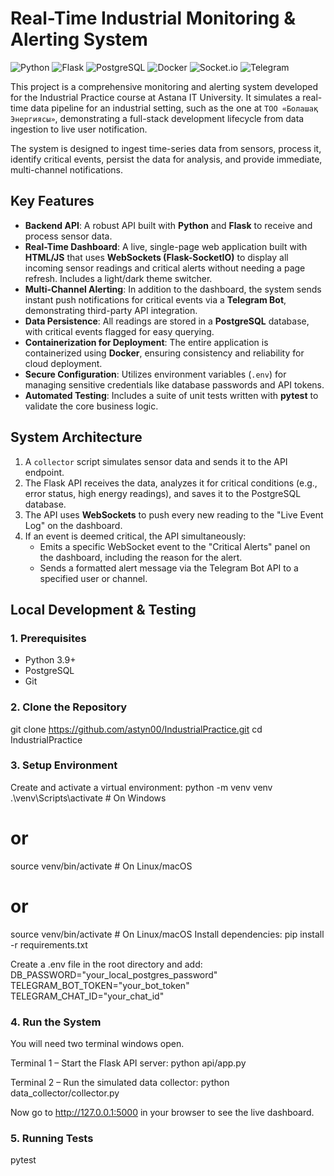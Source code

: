 # Real-Time Industrial Monitoring & Alerting System

![Python](https://img.shields.io/badge/Python-3.9+-3776AB?style=for-the-badge&logo=python&logoColor=white)
![Flask](https://img.shields.io/badge/Flask-000000?style=for-the-badge&logo=flask&logoColor=white)
![PostgreSQL](https://img.shields.io/badge/PostgreSQL-4169E1?style=for-the-badge&logo=postgresql&logoColor=white)
![Docker](https://img.shields.io/badge/Docker-2496ED?style=for-the-badge&logo=docker&logoColor=white)
![Socket.io](https://img.shields.io/badge/Socket.io-010101?style=for-the-badge&logo=socket.io&logoColor=white)
![Telegram](https://img.shields.io/badge/Telegram-26A5E4?style=for-the-badge&logo=telegram&logoColor=white)

This project is a comprehensive monitoring and alerting system developed for the Industrial Practice course at Astana IT University. It simulates a real-time data pipeline for an industrial setting, such as the one at `ТОО «Болашақ Энергиясы»`, demonstrating a full-stack development lifecycle from data ingestion to live user notification.

The system is designed to ingest time-series data from sensors, process it, identify critical events, persist the data for analysis, and provide immediate, multi-channel notifications.

## Key Features

- **Backend API**: A robust API built with **Python** and **Flask** to receive and process sensor data.
- **Real-Time Dashboard**: A live, single-page web application built with **HTML/JS** that uses **WebSockets (Flask-SocketIO)** to display all incoming sensor readings and critical alerts without needing a page refresh. Includes a light/dark theme switcher.
- **Multi-Channel Alerting**: In addition to the dashboard, the system sends instant push notifications for critical events via a **Telegram Bot**, demonstrating third-party API integration.
- **Data Persistence**: All readings are stored in a **PostgreSQL** database, with critical events flagged for easy querying.
- **Containerization for Deployment**: The entire application is containerized using **Docker**, ensuring consistency and reliability for cloud deployment.
- **Secure Configuration**: Utilizes environment variables (`.env`) for managing sensitive credentials like database passwords and API tokens.
- **Automated Testing**: Includes a suite of unit tests written with **pytest** to validate the core business logic.

## System Architecture

1. A `collector` script simulates sensor data and sends it to the API endpoint.
2. The Flask API receives the data, analyzes it for critical conditions (e.g., error status, high energy readings), and saves it to the PostgreSQL database.
3. The API uses **WebSockets** to push every new reading to the "Live Event Log" on the dashboard.
4. If an event is deemed critical, the API simultaneously:
   - Emits a specific WebSocket event to the "Critical Alerts" panel on the dashboard, including the reason for the alert.
   - Sends a formatted alert message via the Telegram Bot API to a specified user or channel.

## Local Development & Testing

### 1. Prerequisites

- Python 3.9+
- PostgreSQL
- Git

### 2. Clone the Repository
git clone https://github.com/astyn00/IndustrialPractice.git
cd IndustrialPractice
### 3. Setup Environment
Create and activate a virtual environment:
python -m venv venv
.\venv\Scripts\activate  # On Windows
# or
source venv/bin/activate  # On Linux/macOS
# or
source venv/bin/activate  # On Linux/macOS
Install dependencies:
pip install -r requirements.txt

Create a .env file in the root directory and add:
DB_PASSWORD="your_local_postgres_password"
TELEGRAM_BOT_TOKEN="your_bot_token"
TELEGRAM_CHAT_ID="your_chat_id"

### 4. Run the System
You will need two terminal windows open.

Terminal 1 – Start the Flask API server:
python api/app.py

Terminal 2 – Run the simulated data collector:
python data_collector/collector.py

Now go to http://127.0.0.1:5000 in your browser to see the live dashboard.
### 5. Running Tests
pytest
